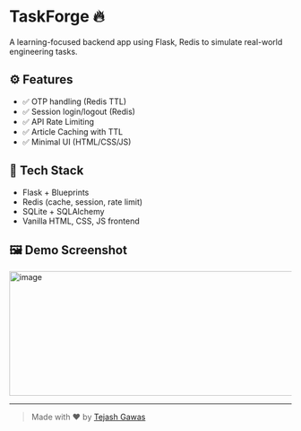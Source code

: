 # TaskForge 🔥

A learning-focused backend app using Flask, Redis to simulate real-world engineering tasks.

## ⚙️ Features

- ✅ OTP handling (Redis TTL)
- ✅ Session login/logout (Redis)
- ✅ API Rate Limiting
- ✅ Article Caching with TTL
- ✅ Minimal UI (HTML/CSS/JS)

## 🧱 Tech Stack

- Flask + Blueprints
- Redis (cache, session, rate limit)
- SQLite + SQLAlchemy
- Vanilla HTML, CSS, JS frontend

## 🖼 Demo Screenshot

<img width="795" height="222" alt="image" src="" />


---

> Made with ❤️ by [Tejash Gawas](https://github.com/Tejashgawas)

